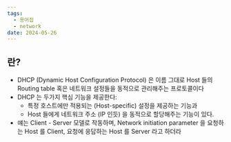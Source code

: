 ```yaml
---
tags:
  - 용어집
  - network
date: 2024-05-26
---
```

## 란?

- DHCP (Dynamic Host Configuration Protocol) 은 이름 그대로 Host 들의 Routing table 혹은 네트워크 설정들을 동적으로 관리해주는 프로토콜이다
- DHCP 는 두가지 핵심 기능을 제공한다:
	- 특정 호스트에만 적용되는 (Host-specific) 설정을 제공하는 기능과
	- Host 들에게 네트워크 주소 (IP 인듯) 을 동적으로 할당해주는 기능이 있다.
- 얘는 Client - Server 모델로 작동하며, Network initiation parameter 을 요청하는 Host 를 Client, 요청에 응답하는 Host 를 Server 라고 하더라